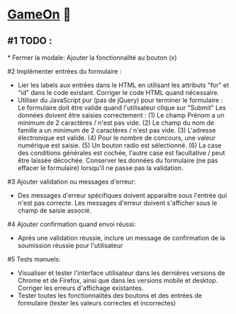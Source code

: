 # [GameOn](https://matteobruccoleri.github.io/GameOn-website-FR/) 👀

<h2>#1 TODO :</h2> 
* Fermer la modale: Ajouter la fonctionnalité au bouton (x)

#2 Implémenter entrées du formulaire :
* Lier les labels aux entrées dans le HTML en utilisant les attributs "for" et "id" dans le code existant. Corriger le code HTML quand nécessaire.
* Utiliser du JavaScript pur (pas de jQuery) pour terminer le formulaire :
Le formulaire doit être valide quand l'utilisateur clique sur "Submit"
Les données doivent être saisies correctement :
(1) Le champ Prénom a un minimum de 2 caractères / n'est pas vide.
(2) Le champ du nom de famille a un minimum de 2 caractères / n'est pas vide.
(3) L'adresse électronique est valide.
(4) Pour le nombre de concours, une valeur numérique est saisie.
(5) Un bouton radio est sélectionné.
(6) La case des conditions générales est cochée, l'autre case est facultative / peut être laissée décochée.
Conserver les données du formulaire (ne pas effacer le formulaire) lorsqu'il ne passe pas la validation.

#3 Ajouter validation ou messages d'erreur:
* Des messages d'erreur spécifiques doivent apparaître sous l'entrée qui n'est pas correcte. Les messages d'erreur doivent s'afficher sous le champ de saisie associé.

#4 Ajouter confirmation quand envoi réussi:
* Après une validation réussie, inclure un message de confirmation de la soumission réussie pour l'utilisateur
  
#5 Tests manuels:
* Visualiser et tester l'interface utilisateur dans les dernières versions de Chrome et de Firefox, ainsi que dans les versions mobile et desktop. Corriger les erreurs d'affichage existantes.
* Tester toutes les fonctionnalités des boutons et des entrées de formulaire (tester les valeurs correctes et incorrectes)
